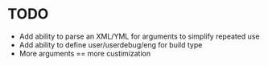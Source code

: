 TODO
====
- Add ability to parse an XML/YML for arguments to simplify repeated use
- Add ability to define user/userdebug/eng for build type
- More arguments == more custimization
